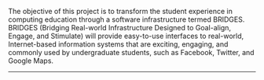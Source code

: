 The objective of this project is to transform the student experience in computing education through a software infrastructure termed BRIDGES. BRIDGES (Bridging Real-world Infrastructure Designed to Goal-align, Engage, and Stimulate) will provide easy-to-use interfaces to real-world, Internet-based information systems that are exciting, engaging, and commonly used by undergraduate students, such as Facebook, Twitter, and Google Maps. 
<hr/>
